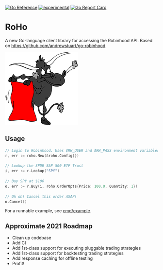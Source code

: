 [![Go Reference](https://pkg.go.dev/badge/github.com/tstromberg/roho.svg)](https://pkg.go.dev/github.com/tstromberg/roho)
[![experimental](http://badges.github.io/stability-badges/dist/experimental.svg)](http://github.com/badges/stability-badges)
[![Go Report Card](https://goreportcard.com/badge/github.com/tstromberg/roho)](https://goreportcard.com/report/github.com/tstromberg/roho)

# RoHo

A new Go-language client library for accessing the Robinhood API. Based on https://github.com/andrewstuart/go-robinhood

![Roho logo](images/roho.png?raw=true "Roho")

## Usage

```go
// Login to Robinhood. Uses $RH_USER and $RH_PASS environment variables by default
r, err := roho.New(&roho.Config{})

// Lookup the SPDR S&P 500 ETF Trust
i, err := r.Lookup("SPY")

// Buy SPY at $100
o, err := r.Buy(i, roho.OrderOpts{Price: 100.0, Quantity: 1})

// Uh oh! Cancel this order ASAP!
o.Cancel()
```

For a runnable example, see [cmd/example](cmd/example).

## Approximate 2021 Roadmap

* Clean up codebase
* Add CI
* Add 1st-class support for executing pluggable trading strategies
* Add 1st-class support for backtesting trading strategies
* Add response caching for offline testing
* Profit!
